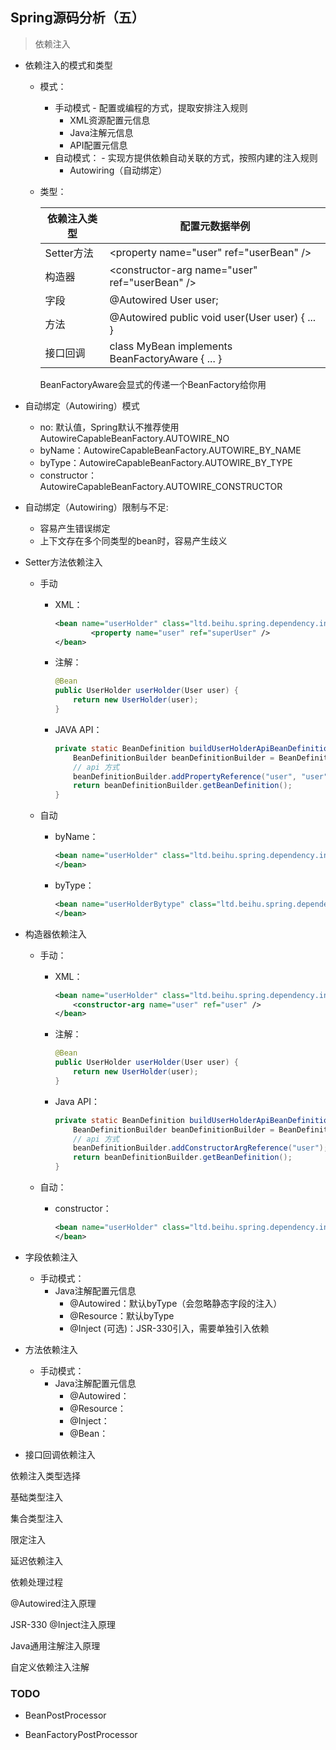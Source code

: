 ## Spring源码分析（五）

> 依赖注入



- 依赖注入的模式和类型

  - 模式：

    - 手动模式 - 配置或编程的方式，提取安排注入规则
      - XML资源配置元信息
      - Java注解元信息
      - API配置元信息
    - 自动模式： - 实现方提供依赖自动关联的方式，按照内建的注入规则
      - Autowiring（自动绑定）

  - 类型：

    | 依赖注入类型 | 配置元数据举例                                   |
    | ------------ | ------------------------------------------------ |
    | Setter方法   | \<property name="user" ref="userBean" />         |
    | 构造器       | \<constructor-arg name="user" ref="userBean" />  |
    | 字段         | @Autowired User user;                            |
    | 方法         | @Autowired public void user(User user) { ... }   |
    | 接口回调     | class MyBean implements BeanFactoryAware { ... } |

    BeanFactoryAware会显式的传递一个BeanFactory给你用



- 自动绑定（Autowiring）模式
  - no: 默认值，Spring默认不推荐使用 AutowireCapableBeanFactory.AUTOWIRE_NO
  - byName：AutowireCapableBeanFactory.AUTOWIRE_BY_NAME
  - byType：AutowireCapableBeanFactory.AUTOWIRE_BY_TYPE
  - constructor：AutowireCapableBeanFactory.AUTOWIRE_CONSTRUCTOR



- 自动绑定（Autowiring）限制与不足:
  - 容易产生错误绑定
  - 上下文存在多个同类型的bean时，容易产生歧义



- Setter方法依赖注入

  - 手动

    - XML：

      ```xml
      <bean name="userHolder" class="ltd.beihu.spring.dependency.injection.setter.UserHolder">
              <property name="user" ref="superUser" />
      </bean>
      ```

    - 注解：

      ```java
      @Bean
      public UserHolder userHolder(User user) {
          return new UserHolder(user);
      }
      ```

    - JAVA API：

      ```java
      private static BeanDefinition buildUserHolderApiBeanDefinition() {
          BeanDefinitionBuilder beanDefinitionBuilder = BeanDefinitionBuilder.genericBeanDefinition(UserHolderApi.class);
          // api 方式
          beanDefinitionBuilder.addPropertyReference("user", "user");
          return beanDefinitionBuilder.getBeanDefinition();
      }
      ```
  
  - 自动
  
    - byName：
  
      ```xml
      <bean name="userHolder" class="ltd.beihu.spring.dependency.injection.setter.UserHolder" autowire="byName">
      </bean>
      ```
  
    - byType：
  
      ```xml
      <bean name="userHolderBytype" class="ltd.beihu.spring.dependency.injection.setter.UserHolder" autowire="byType">
      </bean>
      ```



- 构造器依赖注入

  - 手动：

    - XML：

      ```xml
      <bean name="userHolder" class="ltd.beihu.spring.dependency.injection.setter.UserHolder">
          <constructor-arg name="user" ref="user" />
      </bean>
      ```

    - 注解：

      ```java
      @Bean
      public UserHolder userHolder(User user) {
          return new UserHolder(user);
      }
      ```

    - Java API：

      ```java
      private static BeanDefinition buildUserHolderApiBeanDefinition() {
          BeanDefinitionBuilder beanDefinitionBuilder = BeanDefinitionBuilder.genericBeanDefinition(UserHolderApi.class);
          // api 方式
          beanDefinitionBuilder.addConstructorArgReference("user");
          return beanDefinitionBuilder.getBeanDefinition();
      }
      ```

  - 自动：

    - constructor：

      ```xml
      <bean name="userHolder" class="ltd.beihu.spring.dependency.injection.setter.UserHolder" autowire="constructor">
      </bean>
      ```



- 字段依赖注入
  - 手动模式：
    - Java注解配置元信息
      - @Autowired：默认byType（会忽略静态字段的注入）
      - @Resource：默认byType
      - @Inject (可选)：JSR-330引入，需要单独引入依赖



- 方法依赖注入
  - 手动模式：
    - Java注解配置元信息
      - @Autowired：
      - @Resource：
      - @Inject：
      - @Bean：



- 接口回调依赖注入



依赖注入类型选择



基础类型注入



集合类型注入



限定注入



延迟依赖注入



依赖处理过程



@Autowired注入原理



JSR-330 @Inject注入原理



Java通用注解注入原理



自定义依赖注入注解



### TODO

- BeanPostProcessor

- BeanFactoryPostProcessor